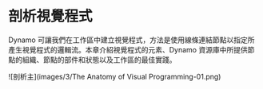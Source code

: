 

# 剖析視覺程式

Dynamo 可讓我們在工作區中建立視覺程式，方法是使用線條連結節點以指定所產生視覺程式的邏輯流。本章介紹視覺程式的元素、Dynamo 資源庫中所提供節點的組織、節點的部件和狀態以及工作區的最佳實踐。

![剖析主](images/3/The Anatomy of Visual Programming-01.png)

